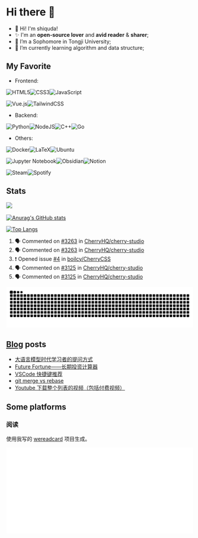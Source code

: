 # Hi there 👋

- 👋 Hi! I'm shiquda!
- ✨ I'm an **open-source lover** and **avid reader** & **sharer**;
- 📖 I’m a Sophomore in Tongji University;
- 🌱 I’m currently learning algorithm and data structure;

## My Favorite

- Frontend:

![HTML5](https://img.shields.io/badge/html5-%23E34F26.svg?style=for-the-badge&logo=html5&logoColor=white)![CSS3](https://img.shields.io/badge/css3-%231572B6.svg?style=for-the-badge&logo=css3&logoColor=white)![JavaScript](https://img.shields.io/badge/javascript-%23323330.svg?style=for-the-badge&logo=javascript&logoColor=%23F7DF1E)

![Vue.js](https://img.shields.io/badge/vuejs-%2335495e.svg?style=for-the-badge&logo=vuedotjs&logoColor=%234FC08D)![TailwindCSS](https://img.shields.io/badge/tailwindcss-%2338B2AC.svg?style=for-the-badge&logo=tailwind-css&logoColor=white)

- Backend:

![Python](https://img.shields.io/badge/python-%233776AB.svg?style=for-the-badge&logo=python&logoColor=white)![NodeJS](https://img.shields.io/badge/node.js-6DA55F?style=for-the-badge&logo=node.js&logoColor=white)![C++](https://img.shields.io/badge/c++-%2300599C.svg?style=for-the-badge&logo=c%2B%2B&logoColor=white)![Go](https://img.shields.io/badge/go-%2300ADD8.svg?style=for-the-badge&logo=go&logoColor=white)

- Others:

![Docker](https://img.shields.io/badge/docker-%230db7ed.svg?style=for-the-badge&logo=docker&logoColor=white)![LaTeX](https://img.shields.io/badge/latex-%23008080.svg?style=for-the-badge&logo=latex&logoColor=white)![Ubuntu](https://img.shields.io/badge/Ubuntu-E95420?style=for-the-badge&logo=ubuntu&logoColor=white)

![Jupyter Notebook](https://img.shields.io/badge/jupyter-%23FA0F00.svg?style=for-the-badge&logo=jupyter&logoColor=white)![Obsidian](https://img.shields.io/badge/Obsidian-%23483699.svg?style=for-the-badge&logo=obsidian&logoColor=white)![Notion](https://img.shields.io/badge/Notion-%23000000.svg?style=for-the-badge&logo=notion&logoColor=white)

![Steam](https://img.shields.io/badge/steam-%23000000.svg?style=for-the-badge&logo=steam&logoColor=white)![Spotify](https://img.shields.io/badge/Spotify-1ED760?style=for-the-badge&logo=spotify&logoColor=white)

## Stats

![](https://komarev.com/ghpvc/?username=shiquda)

[![Anurag's GitHub stats](https://github-readme-stats.vercel.app/api?username=shiquda&theme=vue-dark&show_icons=true)](https://github.com/anuraghazra/github-readme-stats)

[![Top Langs](https://github-readme-stats.vercel.app/api/top-langs/?username=shiquda&theme=vue-dark&show_icons=true&hide=SCSS,Jupyter%20Notebook)](https://github.com/anuraghazra/github-readme-stats)

<!--START_SECTION:activity-->
1. 🗣 Commented on [#3263](https://github.com/CherryHQ/cherry-studio/issues/3263#issuecomment-2720035334) in [CherryHQ/cherry-studio](https://github.com/CherryHQ/cherry-studio)
2. 🗣 Commented on [#3263](https://github.com/CherryHQ/cherry-studio/issues/3263#issuecomment-2719948082) in [CherryHQ/cherry-studio](https://github.com/CherryHQ/cherry-studio)
3. ❗ Opened issue [#4](https://github.com/boilcy/CherryCSS/issues/4) in [boilcy/CherryCSS](https://github.com/boilcy/CherryCSS)
4. 🗣 Commented on [#3125](https://github.com/CherryHQ/cherry-studio/pull/3125#issuecomment-2709675470) in [CherryHQ/cherry-studio](https://github.com/CherryHQ/cherry-studio)
5. 🗣 Commented on [#3125](https://github.com/CherryHQ/cherry-studio/pull/3125#issuecomment-2709641542) in [CherryHQ/cherry-studio](https://github.com/CherryHQ/cherry-studio)
<!--END_SECTION:activity-->

<picture>
  <source media="(prefers-color-scheme: dark)" srcset="https://raw.githubusercontent.com/shiquda/shiquda/output/github-contribution-grid-snake-dark.svg">
  <source media="(prefers-color-scheme: light)" srcset="https://raw.githubusercontent.com/shiquda/shiquda/output/github-contribution-grid-snake.svg">
  <img alt="github contribution grid snake animation" src="https://raw.githubusercontent.com/shiquda/shiquda/output/github-contribution-grid-snake.svg">
</picture>

## [Blog](https://shiquda.link/) posts
<!-- BLOG-POST-LIST:START -->
- [大语言模型时代学习者的提问方式](https://shiquda.link/how-to-ask-for-learners-in-llm-era/)
- [Future Fortune——长期投资计算器](https://shiquda.link/future-fortune/)
- [VSCode 快捷键推荐](https://shiquda.link/vscode-hotkey-suggestions/)
- [git merge vs rebase](https://shiquda.link/git-merge-vs-rebase/)
- [Youtube 下载整个列表的视频（包括付费视频）](https://shiquda.link/download-youtube-videos-from-list/)
<!-- BLOG-POST-LIST:END -->

## Some platforms

### 阅读

使用我写的 [wereadcard](https://github.com/shiquda/wereadcard) 项目生成。

![Weread Card](https://github.com/shiquda/wereadcard/raw/main/output/recent_read.svg)

<!--
**shiquda/shiquda** is a ✨ _special_ ✨ repository because its `README.md` (this file) appears on your GitHub profile.

Here are some ideas to get you started:

- 🔭 I’m currently working on ...
- 🌱 I’m currently learning ...
- 👯 I’m looking to collaborate on ...
- 🤔 I’m looking for help with ...
- 💬 Ask me about ...
- 📫 How to reach me: ...
- 😄 Pronouns: ...
- ⚡ Fun fact: ...
-->
